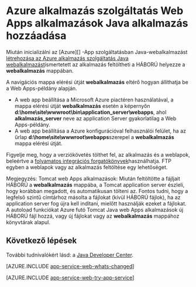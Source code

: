 <properties 
    pageTitle="Azure alkalmazás szolgáltatás Web Apps alkalmazások Java alkalmazás hozzáadása" 
    description="Ebből az oktatóanyagból megtudhatja, hogy hogyan egy lap vagy az Azure alkalmazás szolgáltatás Web Apps alkalmazások használata Java már konfigurált példányára alkalmazás hozzáadása." 
    services="app-service\web" 
    documentationCenter="java" 
    authors="rmcmurray" 
    manager="wpickett" 
    editor=""/>

<tags 
    ms.service="app-service-web" 
    ms.workload="web" 
    ms.tgt_pltfrm="na" 
    ms.devlang="Java" 
    ms.topic="article" 
    ms.date="08/11/2016" 
    ms.author="robmcm"/>

# <a name="add-a-java-application-to-azure-app-service-web-apps"></a>Azure alkalmazás szolgáltatás Web Apps alkalmazások Java alkalmazás hozzáadása

Miután inicializálni az [Azure][] -App szolgáltatásban Java-webalkalmazást [létrehozása az Azure alkalmazás szolgáltatás Java webalkalmazást](web-sites-java-get-started.md)ismertetett az alkalmazás feltöltheti a HÁBORÚ helyezze a **webalkalmazás** mappában.

A navigációs mappa elérési útját **webalkalmazás** eltérő hogyan állíthatja be a Web Apps-példány alapján.

- A web app beállítása a Microsoft Azure piactéren használatával, a mappa elérési útját **webalkalmazás** esetén a képernyőn **d:\home\site\wwwroot\bin\application\_server\webapps**, ahol **alkalmazás\_server** neve az application Server gyakorlatilag a Web Apps-példány. 
- A web app beállítása a Azure konfigurációval felhasználói felület, ha az űrlap **d:\home\site\wwwroot\webapps**szerepel a **webalkalmazás** mappa elérési útját. 

Figyelje meg, hogy a verziókövetés tölthet fel, az alkalmazás és a weblapok, beleértve a [folyamatos integrációs forgatókönyvek](app-service-continuous-deployment.md)használhatja. FTP egyben a weblapok vagy az alkalmazás feltöltése egy lehetőséget.

Megjegyzés: Tomcat web Apps alkalmazások: Miután feltöltötte a fájljait HÁBORÚ a **webalkalmazás** mappába, a Tomcat application server észleli, hogy korábban megadott, és automatikusan tölteni az. Fontos tudni, hogy a legfelső szintű címtárhoz másolta a fájlokat (kívül HÁBORÚ fájlok), ha az application server fog újra kell indítani, mielőtt használják ezeket a fájlokat. A autoload funkciókat Azure futó Tomcat Java web Apps alkalmazások új HÁBORÚ fájl hozzá, vagy új fájlokat vagy az **webalkalmazás** mappához könyvtárak alapul. 

## <a name="next-steps"></a>Következő lépések

További tudnivalókért lásd: a [Java Developer Center](/develop/java/).

[AZURE.INCLUDE [app-service-web-whats-changed](../../includes/app-service-web-whats-changed.md)]

[AZURE.INCLUDE [app-service-web-try-app-service](../../includes/app-service-web-try-app-service.md)]

<!-- External Links -->
[Azure alkalmazás szolgáltatás]: http://go.microsoft.com/fwlink/?LinkId=529714
